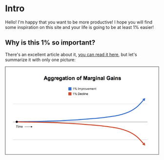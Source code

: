 # Intro

Hello! I'm happy that you want to be more productive! I hope you will find some
inspiration on this site and your life is going to be at least 1% easier!

## Why is this 1% so important?

There's an excellent article about it, [you can read it here](https://jamesclear.com/marginal-gains),
but let's summarize it with only one picture:

![Marginal gains](assets/marginal-gains.jpg)
